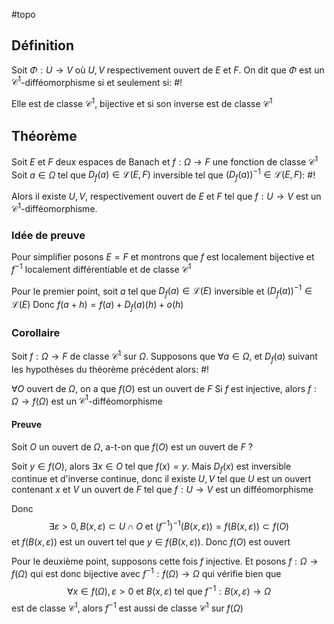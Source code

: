 #topo
## Définition
Soit $\Phi : U \to V$ où $U, V$ respectivement ouvert de $E$ et $F$. On dit que $\Phi$ est un $\mathcal C^1$-difféomorphisme si et seulement si: #!

Elle est de classe $\mathcal C ^1$, bijective et si son inverse est de classe $\mathcal C ^1$

## Théorème
Soit $E$ et $F$ deux espaces de Banach et $f: \Omega \to F$ une fonction de classe $\mathcal C ^1$
Soit $a \in \Omega$ tel que $D_{f}(a) \in \mathcal L(E, F)$ inversible tel que $(D_{f}(a))^{-1} \in \mathcal L(E, F)$: #!

Alors il existe $U,V$, respectivement ouvert de $E$ et $F$ tel que $f: U \to V$ est un $\mathcal C^1$-difféomorphisme.

### Idée de preuve
Pour simplifier posons $E = F$ et montrons que $f$ est localement bijective et $f^{-1}$ localement différentiable et de classe $\mathcal C ^1$

Pour le premier point, soit $a$ tel que $D_{f}(a) \in \mathcal L(E)$ inversible et $(D_{f}(a))^{-1} \in \mathcal L(E)$
Donc $f(a+h) = f(a) + D_{f}(a)(h) + o(h)$


### Corollaire
Soit $f: \Omega \to F$ de classe $\mathcal C ^1$ sur $\Omega$. Supposons que $\forall a \in \Omega$, et $D_{f}(a)$ suivant les hypothèses du théorème précédent alors: #!

$\forall O$ ouvert de $\Omega$, on a que $f(O)$ est un ouvert de $F$
Si $f$ est injective, alors $f: \Omega \to f(\Omega)$ est un $\mathcal C ^1$-difféomorphisme

#### Preuve
Soit $O$ un ouvert de $\Omega$, a-t-on que $f(O)$ est un ouvert de $F$ ?

Soit $y \in f(O)$, alors $\exists x \in O$ tel que $f(x)=y$. Mais $D_{f}(x)$ est inversible continue et d'inverse continue, donc il existe $U, V$ tel que $U$ est un ouvert contenant $x$ et $V$ un ouvert de $F$ tel que $f:U \to V$ est un difféomorphisme

Donc
$$
\exists \varepsilon > 0, B(x, \varepsilon) \subset U \cap O \text{ et } \left(f^{-1}\right)^{-1}( B(x, \varepsilon)) = f(B(x, \varepsilon)) \subset f(O)
$$
et $f(B(x, \varepsilon))$ est un ouvert tel que $y \in f(B(x, \varepsilon))$. Donc $f(O)$ est ouvert

Pour le deuxième point, supposons cette fois $f$ injective.
Et posons $f: \Omega \to f(\Omega)$ qui est donc bijective avec $f^{-1}: f(\Omega) \to \Omega$ qui vérifie bien que
$$
\forall x  \in f(\Omega), \varepsilon>0 \text{ et } B(x, \varepsilon) \text{ tel que } f^{-1}: B(x, \varepsilon) \to \Omega
$$
est de classe $\mathcal C ^1$, alors $f^{-1}$ est aussi de classe $\mathcal C^1$ sur $f(\Omega)$


